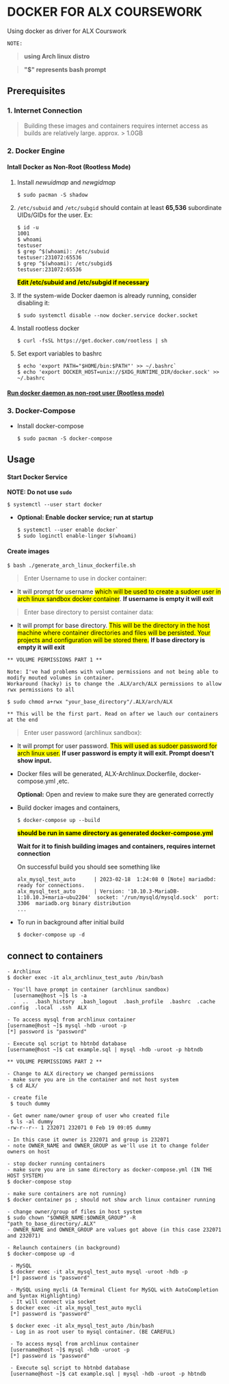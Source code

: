 # DOCKER FOR ALX COURSEWORK

Using docker as driver for ALX Courswork

`NOTE:`

 > **using Arch linux distro**

 > **"$" represents bash prompt**


## Prerequisites

### 1. Internet Connection
  > Building these images and containers requires internet access as builds are 
  relatively large. approx. > 1.0GB

### 2. Docker Engine
#### **Intall Docker as Non-Root (Rootless Mode)**

1. Install *newuidmap* and *newgidmap*

   `$ sudo pacman -S shadow`

2. `/etc/subuid` and `/etc/subgid` should contain at least **65,536** subordinate UIDs/GIDs for the user. Ex:

   ```
   $ id -u
   1001
   $ whoami
   testuser
   $ grep ^$(whoami): /etc/subuid
   testuser:231072:65536
   $ grep ^$(whoami): /etc/subgid$
   testuser:231072:65536
   ```

   <mark>**Edit /etc/subuid and /etc/subgid if necessary**</mark>

3. If the system-wide Docker daemon is already running, consider disabling it:

   `$ sudo systemctl disable --now docker.service docker.socket`

4. Install rootless docker

   `$ curl -fsSL https://get.docker.com/rootless | sh`

5. Set export variables to bashrc

   ```
   $ echo 'export PATH="$HOME/bin:$PATH"' >> ~/.bashrc`
   $ echo 'export DOCKER_HOST=unix://$XDG_RUNTIME_DIR/docker.sock' >> ~/.bashrc
   ```

#### [Run docker daemon as non-root user (Rootless mode)](https://docs.docker.com/engine/security/rootless/)

### 3. Docker-Compose
- Install docker-compose

  `$ sudo pacman -S docker-compose`

## Usage
#### Start Docker Service

   **NOTE: Do not use `sudo`**

   `$ systemctl --user start docker`

   - **Optional: Enable docker service; run at startup**

      ```
      $ systemctl --user enable docker`
      $ sudo loginctl enable-linger $(whoami)
      ```

#### Create images

  `$ bash ./generate_arch_linux_dockerfile.sh`

   > Enter Username to use in docker container:
  - It will prompt for username <mark>which will be used to create a sudoer user in 
  arch linux sandbox docker container</mark>. **If username is empty it will exit**

   > Enter base directory to persist container data: 
  - It will prompt for base directory. <mark>This will be the directory in the host
  machine where  container directories and files will be persisted.
  Your projects and configuration will be stored there.</mark> **If base directory is empty it will exit**


  ```
  ** VOLUME PERMISSIONS PART 1 **

  Note: I've had problems with volume permissions and not being able to modify mouted volumes in container.
  Workaround (hacky) is to change the .ALX/arch/ALX permissions to allow rwx permissions to all

  $ sudo chmod a+rwx "your_base_directory"/.ALX/arch/ALX

  ** This will be the first part. Read on after we lauch our containers at the end
  ```


   > Enter user password (archlinux sandbox):
  - It will prompt for user password. <mark>This will used as sudoer password for arch linux user.</mark> **If user password is empty it will exit. Prompt doesn't show input.**
  - Docker files will be generated, ALX-Archlinux.Dockerfile, docker-compose.yml ,etc.

    **Optional:** Open and review to make sure they are generated correctly

- Build docker images and containers,

  `$ docker-compose up --build`

  <mark>**should be run in same directory as generated docker-compose.yml**</mark>

  **Wait for it to finish building images and containers, requires internet connection**

  On successful build you should see something like 

  ```...
  alx_mysql_test_auto      | 2023-02-18  1:24:08 0 [Note] mariadbd: ready for connections.
  alx_mysql_test_auto      | Version: '10.10.3-MariaDB-1:10.10.3+maria~ubu2204'  socket: '/run/mysqld/mysqld.sock'  port: 3306  mariadb.org binary distribution
  ...
  ```

 - To run in background after initial build

    `$ docker-compose up -d`

## connect to containers
  ```
  - Archlinux
  $ docker exec -it alx_archlinux_test_auto /bin/bash

  - You'll have prompt in container (archlinux sandbox)
    [username@host ~]$ ls -a
    .  ..  .bash_history  .bash_logout  .bash_profile  .bashrc  .cache  .config  .local  .ssh  ALX

  - To access mysql from archlinux container
  [username@host ~]$ mysql -hdb -uroot -p
  [*] password is "password"

  - Execute sql script to hbtnbd database
  [username@host ~]$ cat example.sql | mysql -hdb -uroot -p hbtndb
  ```

  ```
  ** VOLUME PERMISSIONS PART 2 **

  - Change to ALX directory we changed permissions 
  - make sure you are in the container and not host system
   $ cd ALX/

  - create file
   $ touch dummy

  - Get owner name/owner group of user who created file
   $ ls -al dummy
  -rw-r--r-- 1 232071 232071 0 Feb 19 09:05 dummy 

  - In this case it owner is 232071 and group is 232071
  - note OWNER_NAME and OWNER_GROUP as we'll use it to change folder owners on host

  - stop docker running containers
  - make sure you are in same directory as docker-compose.yml (IN THE HOST SYSTEM)
  $ docker-compose stop

  - make sure containers are not running)
  $ docker container ps ; should not show arch linux container running

  - change owner/group of files in host system
  $ sudo chown "$OWNER_NAME:$OWNER_GROUP" -R "path_to_base_directory/.ALX"
  - OWNER_NAME and OWNER_GROUP are values got above (in this case 232071 and 232071)

  - Relaunch containers (in background)
  $ docker-compose up -d
  ```

 ```
  - MySQL
  $ docker exec -it alx_mysql_test_auto mysql -uroot -hdb -p
  [*] password is "password"

  - MySQL using mycli (A Terminal Client for MySQL with AutoCompletion and Syntax Highlighting)
  - It will connect via socket
  $ docker exec -it alx_mysql_test_auto mycli
  [*] password is "password"

  $ docker exec -it alx_mysql_test_auto /bin/bash
  - Log in as root user to mysql container. (BE CAREFUL)

  - To access mysql from archlinux container
  [username@host ~]$ mysql -hdb -uroot -p
  [*] password is "password"

  - Execute sql script to hbtnbd database
  [username@host ~]$ cat example.sql | mysql -hdb -uroot -p hbtndb
  ```

